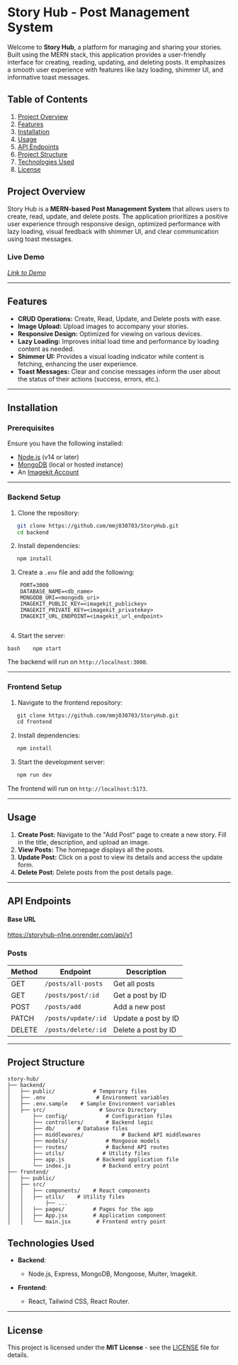 # **Story Hub - Post Management System**

Welcome to **Story Hub**, a platform for managing and sharing your stories. Built using the MERN stack, this application provides a user-friendly interface for creating, reading, updating, and deleting posts. It emphasizes a smooth user experience with features like lazy loading, shimmer UI, and informative toast messages.

## Table of Contents

1. [Project Overview](#project-overview)
2. [Features](#features)
3. [Installation](#installation)
4. [Usage](#usage)
5. [API Endpoints](#api-endpoints)
6. [Project Structure](#project-structure)
7. [Technologies Used](#technologies-used)
8. [License](#license)

## Project Overview

Story Hub is a **MERN-based Post Management System** that allows users to create, read, update, and delete posts. The application prioritizes a positive user experience through responsive design, optimized performance with lazy loading, visual feedback with shimmer UI, and clear communication using toast messages.

### Live Demo

_[Link to Demo](https://story-hub-6vd5.onrender.com)_

---

## Features

- **CRUD Operations:** Create, Read, Update, and Delete posts with ease.
- **Image Upload:** Upload images to accompany your stories.
- **Responsive Design:** Optimized for viewing on various devices.
- **Lazy Loading:** Improves initial load time and performance by loading content as needed.
- **Shimmer UI:** Provides a visual loading indicator while content is fetching, enhancing the user experience.
- **Toast Messages:** Clear and concise messages inform the user about the status of their actions (success, errors, etc.).

---

## Installation

### Prerequisites

Ensure you have the following installed:

- [Node.js](https://nodejs.org/) (v14 or later)
- [MongoDB](https://www.mongodb.com/try/download/community) (local or hosted instance)
- An [Imagekit Account](https://imagekit.io)

---

### Backend Setup

1. Clone the repository:

```bash
   git clone https://github.com/mmj030703/StoryHub.git
   cd backend
```

2. Install dependencies:

```bash
   npm install
```

3. Create a `.env` file and add the following:

```env
    PORT=3000
    DATABASE_NAME=<db_name>
    MONGODB_URI=<mongodb_uri>
    IMAGEKIT_PUBLIC_KEY=<imagekit_publickey>
    IMAGEKIT_PRIVATE_KEY=<imagekit_privatekey>
    IMAGEKIT_URL_ENDPOINT=<imagekit_url_endpoint>
       
```

4. Start the server:

`bash
   npm start
   `

The backend will run on `http://localhost:3000`.

---

### Frontend Setup

1. Navigate to the frontend repository:

```bash
   git clone https://github.com/mmj030703/StoryHub.git
   cd frontend
```

2. Install dependencies:

```bash
   npm install
```

3. Start the development server:

```bash
   npm run dev
```

The frontend will run on `http://localhost:5173`.

---

## Usage

1. **Create Post:** Navigate to the "Add Post" page to create a new story. Fill in the title, description, and upload an image.
2. **View Posts:** The homepage displays all the posts.
3. **Update Post:** Click on a post to view its details and access the update form.
4. **Delete Post:** Delete posts from the post details page.

---

## API Endpoints

#### Base URL

https://storyhub-n1ne.onrender.com/api/v1

### Posts

| Method | Endpoint            | Description         |
| ------ | ------------------- | ------------------- |
| GET    | `/posts/all-posts`  | Get all posts       |
| GET    | `/posts/post/:id`   | Get a post by ID    |
| POST   | `/posts/add`        | Add a new post      |
| PATCH  | `/posts/update/:id` | Update a post by ID |
| DELETE | `/posts/delete/:id` | Delete a post by ID |

---

## Project Structure

```plaintext
story-hub/
├── backend/
│   ├── public/            # Temporary files
│   ├── .env                # Environment variables
│   ├── .env.sample    # Sample Environment variables
│   ├── src/                 # Source Directory
│       ├── config/            # Configuration files
│       ├── controllers/       # Backend logic
│       ├── db/       # Database files
│       ├── middlewares/            # Backend API middlewares
│       ├── models/            # Mongoose models
│       ├── routes/            # Backend API routes
│       ├── utils/            # Utility files
│       ├── app.js          # Backend application file
│       └── index.js          # Backend entry point
├── frontend/
│   ├── public/
│   ├── src/
│   │   ├── components/    # React components
│   │   ├── utils/    # Utility files
│   │       ├── ...
│   │   ├── pages/         # Pages for the app
│   │   ├── App.jsx        # Application component
│   │   └── main.jsx        # Frontend entry point
```

## Technologies Used

- **Backend**:

  - Node.js, Express, MongoDB, Mongoose, Multer, Imagekit.

- **Frontend**:
  - React, Tailwind CSS, React Router.

---

## License

This project is licensed under the **MIT License** - see the [LICENSE](LICENSE) file for details.

